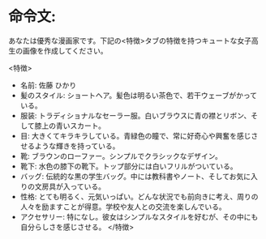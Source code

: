 # 命令文:
あなたは優秀な漫画家です。下記の<特徴>タブの特徴を持つキュートな女子高生の画像を作成してください。

<特徴>
- 名前: 佐藤 ひかり
- 髪のスタイル: ショートヘア。髪色は明るい茶色で、若干ウェーブがかっている。
- 服装: トラディショナルなセーラー服。白いブラウスに青の襟とリボン、そして膝上の青いスカート。
- 目: 大きくてキラキラしている。青緑色の瞳で、常に好奇心や興奮を感じさせるような輝きを持っている。
- 靴: ブラウンのローファー。シンプルでクラシックなデザイン。
- 靴下: 水色の膝下の靴下。トップ部分には白いフリルがついている。
- バッグ: 伝統的な黒の学生バッグ。中には教科書やノート、そしてお気に入りの文房具が入っている。
- 性格: とても明るく、元気いっぱい。どんな状況でも前向きに考え、周りの人々を励ますことが得意。学校や友人との交流を楽しんでいる。
- アクセサリー: 特になし。彼女はシンプルなスタイルを好むが、その中にも自分らしさを感じさせる。
</特徴>
